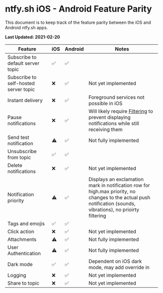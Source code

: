 #  ntfy.sh iOS - Android Feature Parity

This document is to keep track of the feature parity between the iOS and Android ntfy.sh apps.

**Last Updated: 2021-02-20**

| Feature | iOS | Android | Notes |
| --- | --- | --- | --- |
| Subscribe to default server topic | :white_check_mark: | :white_check_mark: |
| Subscribe to self-hosted server topic | :x: | :white_check_mark: | Not yet implemented |
| Instant delivery | :x: | :white_check_mark: | Foreground services not possible in iOS |
| Pause notifications | :x: | :white_check_mark: | Will likely require [Filtering](https://developer.apple.com/documentation/bundleresources/entitlements/com_apple_developer_usernotifications_filtering) to prevent displaying notifications while still receiving them |
| Send test notification | :warning: | :white_check_mark: | Not fully implemented |
| Unsubscribe from topic | :white_check_mark: | :white_check_mark: |
| Delete notifications | :x: | :white_check_mark: | Not yet implemented |
| Notification priority | :warning: | :white_check_mark: | Displays an exclamation mark in notification row for high.max priority, no changes to the actual push notification (sounds, vibrations), no  prioirty filtering |
| Tags and emojis | :white_check_mark: | :white_check_mark: |
| Click action | :x: | :white_check_mark: | Not yet implemented |
| Attachments | :warning: | :white_check_mark: | Not fully implemented |
| User Authentication | :warning: | :white_check_mark: | Not fully implemented |
| Dark mode | :white_check_mark: | :white_check_mark: | Dependent on iOS dark mode, may add override in |
| Logging | :x: | :white_check_mark: | Not yet implemented |
| Share to topic | :x: | :white_check_mark: | Not yet implemented |
